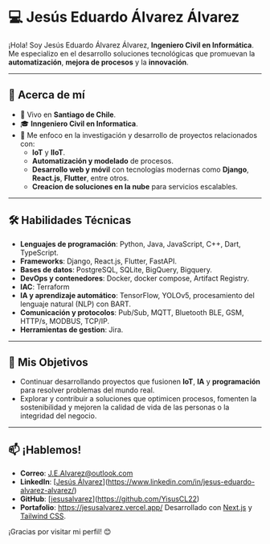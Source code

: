 # 💻 Jesús Eduardo Álvarez Álvarez

¡Hola! Soy Jesús Eduardo Álvarez Álvarez, **Ingeniero Civil en Informática**. Me especializo  en el desarrollo soluciones tecnológicas que promuevan la **automatización**, **mejora de procesos** y la **innovación**.

---

## 🌟 Acerca de mí
- 📍 Vivo en **Santiago de Chile**.
- 🎓 **Inngeniero Civil en Informatica**.
- 🚀 Me enfoco en la investigación y desarrollo de proyectos relacionados con:
  - **IoT** y **IIoT**.
  - **Automatización y modelado** de procesos.
  - **Desarrollo web y móvil** con tecnologías modernas como **Django**, **React.js**, **Flutter**, entre otros.
  - **Creacion de soluciones en la nube** para servicios escalables.

---

## 🛠️ Habilidades Técnicas
- **Lenguajes de programación**: Python, Java, JavaScript, C++, Dart, TypeScript.
- **Frameworks**: Django, React.js, Flutter, FastAPI.
- **Bases de datos**: PostgreSQL, SQLite, BigQuery, Bigquery.
- **DevOps y contenedores**: Docker, docker compose, Artifact Registry.
- **IAC**: Terraform
- **IA y aprendizaje automático**: TensorFlow, YOLOv5, procesamiento del lenguaje natural (NLP) con BART.
- **Comunicación y protocolos**: Pub/Sub, MQTT, Bluetooth BLE, GSM, HTTP/s, MODBUS, TCP/IP.
- **Herramientas de gestion**: Jira.

---

## 🎯 Mis Objetivos
- Continuar desarrollando proyectos que fusionen **IoT**, **IA** y **programación** para resolver problemas del mundo real.
- Explorar y contribuir a soluciones que optimicen procesos, fomenten la sostenibilidad y mejoren la calidad de vida de las personas o la integridad del negocio.

---

## 📫 ¡Hablemos!
- **Correo**: [J.E.Alvarez@outlook.com](J.E.Alvarez@outlook.com)
- **LinkedIn**: [[Jesús Álvarez](https://linkedin.com/in/jesusalvarez)](https://www.linkedin.com/in/jesus-eduardo-alvarez-alvarez/)
- **GitHub**: [[jesusalvarez](https://github.com/jesusalvarez)](https://github.com/YisusCL22)
- **Portafolio**: https://jesusalvarez.vercel.app/ Desarrollado con [Next.js](https://nextjs.org/) y [Tailwind CSS](https://tailwindcss.com/).

¡Gracias por visitar mi perfil! 😊
